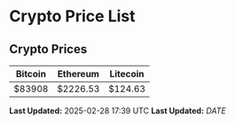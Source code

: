 # Crypto Price List

## Crypto Prices
| Bitcoin | Ethereum | Litecoin |
| ------- | -------- | -------- |
| $83908 | $2226.53 | $124.63 |
**Last Updated:** 2025-02-28 17:39 UTC
**Last Updated:** $DATE$
